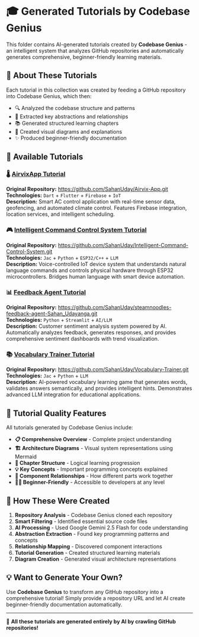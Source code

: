 # 🎓 Generated Tutorials by Codebase Genius

This folder contains AI-generated tutorials created by **Codebase Genius** - an intelligent system that analyzes GitHub repositories and automatically generates comprehensive, beginner-friendly learning materials.

## 🤖 About These Tutorials

Each tutorial in this collection was created by feeding a GitHub repository into Codebase Genius, which then:
- 🔍 Analyzed the codebase structure and patterns
- 🧠 Extracted key abstractions and relationships
- 📚 Generated structured learning chapters
- 🎨 Created visual diagrams and explanations
- ✨ Produced beginner-friendly documentation

## 📖 Available Tutorials

### 🌡️ [AirvixApp Tutorial](./AirvixApp_tutorial.md)
**Original Repository:** https://github.com/SahanUday/Airvix-App.git  
**Technologies:** `Dart` + `Flutter` + `Firebase` + `IoT`  
**Description:** Smart AC control application with real-time sensor data, geofencing, and automated climate control. Features Firebase integration, location services, and intelligent scheduling.

### 🎮 [Intelligent Command Control System Tutorial](./IntelligentCommandControlSystem_tutorial.md)
**Original Repository:** https://github.com/SahanUday/Intelligent-Command-Control-System.git  
**Technologies:** `Jac` + `Python` + `ESP32/C++` + `LLM`  
**Description:** Voice-controlled IoT device system that understands natural language commands and controls physical hardware through ESP32 microcontrollers. Bridges human language with smart device automation.

### 📊 [Feedback Agent Tutorial](./FeedbackAgent_tutorial.md)
**Original Repository:** https://github.com/SahanUday/steamnoodles-feedback-agent-Sahan_Udayanga.git  
**Technologies:** `Python` + `Streamlit` + `AI/LLM`  
**Description:** Customer sentiment analysis system powered by AI. Automatically analyzes feedback, generates responses, and provides comprehensive sentiment dashboards with trend visualization.

### 📚 [Vocabulary Trainer Tutorial](./VocabularyTrainer_tutorial.md)
**Original Repository:** https://github.com/SahanUday/Vocabulary-Trainer.git  
**Technologies:** `Jac` + `Python` + `LLM`  
**Description:** AI-powered vocabulary learning game that generates words, validates answers semantically, and provides intelligent hints. Demonstrates advanced LLM integration for educational applications.

## 🎯 Tutorial Quality Features

All tutorials generated by Codebase Genius include:

- **📋 Comprehensive Overview** - Complete project understanding
- **🏗️ Architecture Diagrams** - Visual system representations using Mermaid
- **📖 Chapter Structure** - Logical learning progression
- **💡 Key Concepts** - Important programming concepts explained
- **🔗 Component Relationships** - How different parts work together
- **👨‍💻 Beginner-Friendly** - Accessible to developers at any level

## 🚀 How These Were Created

1. **Repository Analysis** - Codebase Genius cloned each repository
2. **Smart Filtering** - Identified essential source code files
3. **AI Processing** - Used Google Gemini 2.5 Flash for code understanding
4. **Abstraction Extraction** - Found key programming patterns and concepts
5. **Relationship Mapping** - Discovered component interactions
6. **Tutorial Generation** - Created structured learning materials
7. **Diagram Creation** - Generated visual architecture representations

## 💡 Want to Generate Your Own?

Use **Codebase Genius** to transform any GitHub repository into a comprehensive tutorial! Simply provide a repository URL and let AI create beginner-friendly documentation automatically.

---

🤯 **All these tutorials are generated entirely by AI by crawling GitHub repositories!**
